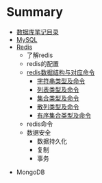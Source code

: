 # Summary

  * [数据库笔记目录](README.md)
  * [MySQL](mysql/mysql简介.md)
  * [Redis](redis/redis简介)
    - 了解redis
    - redis的配置
    - [redis数据结构与对应命令](redis/数据结构与对应命令/数据结构概述.md)
      - [字符串类型及命令](redis/数据结构与对应命令/str.md)
      - [列表类型及命令](redis/数据结构与对应命令/list.md)
      - [集合类型及命令](redis/数据结构与对应命令/set.md)
      - [散列类型及命令](redis/数据结构与对应命令/hash.md)
      - [有序集合类型及命令](redis/数据结构与对应命令/zset.md)
    - redis命令
    - 数据安全
      - 数据持久化
      - 复制
      - 事务

- MongoDB